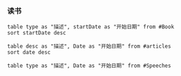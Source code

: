 ### 读书


```dataview
table type as "描述", startDate as "开始日期" from #Book 
sort startDate desc
```


```dataview
table desc as "描述", Date as "开始日期" from #articles 
sort date desc
```


```dataview
table type as "描述", Date as "开始日期" from #Speeches 
```